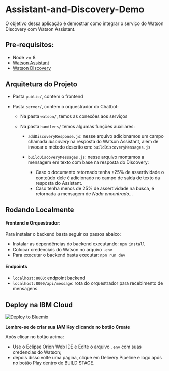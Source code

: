 # Assistant-and-Discovery-Demo

O objetivo dessa aplicação é demostrar como integrar o serviço do Watson Discovery com Watson Assistant.

## Pre-requisitos:
  * Node >= 8
  * [Watson Assistant](https://www.ibm.com/watson/ai-assistant/)
  * [Watson Discovery](https://www.ibm.com/watson/services/discovery/)

## Arquitetura do Projeto

* Pasta `public/`, contem o frontend
* Pasta `server/`, contem o orquestrador do Chatbot:

    * Na pasta `watson/`, temos as conexões aos serviços
    * Na pasta `handlers/` temos algumas funções auxiliares:

        * `addDiscoveryResponse.js`: nesse arquivo adicionamos um campo chamada *discovery* na resposta do Watson Assistant, além de invocar o método descrito em: `buildDiscoveryMessages.js`
        * `buildDiscoveryMessages.js`: nesse arquivo montamos a mensagem em texto com base na resposta do Discovery:

            * Caso o documento retornado tenha +25% de assertividade o conteúdo dele é adicionado no campo de saída de texto da resposta do Assistant.
            * Caso tenha menos de 25% de assertividade na busca, é retornada a mensagem de *Nada encontrado...*
  
## Rodando Localmente
#### Frontend e Orquestrador:
  Para instalar o backend basta seguir os passos abaixo:
  
  * Instalar as dependências do backend executando: `npm install`
  * Colocar credenciais do Watson no arquivo `.env`
  * Para executar o backend basta executar: `npm run dev`
  
#### Endpoints

  * `localhost:8000`: endpoint backend
  * `localhost:8000/api/message`: rota do orquestrador para recebimento de mensagens.

## Deploy na IBM Cloud

[![Deploy to Bluemix](https://bluemix.net/deploy/button.png)](https://bluemix.net/deploy?repository=https://github.com/brunocicom/Assistant-and-Discovery-Demo)

**Lembre-se de criar sua IAM Key clicando no botão Create**

Após clicar no botão acima:

* Use o Eclipse Orion Web IDE e Edite o arquivo `.env` com suas credencias do Watson;
* depois disso volte uma página, clique em Delivery Pipeline e logo após no botão Play dentro de BUILD STAGE.
